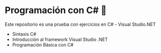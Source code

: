 # Programación con C# 📗

Este repositorio es una prueba con ejercicios en C# - Visual Studio.NET

- Sintaxis C#
- Introducción al framework Visual Studio .NET
- Programación Básica con C#
